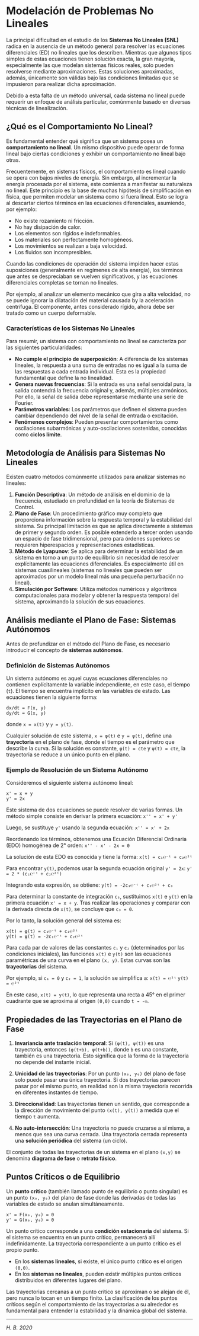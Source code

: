 # Modelación de Problemas No Lineales

La principal dificultad en el estudio de los **Sistemas No Lineales (SNL)** radica en la ausencia de un método general para resolver las ecuaciones diferenciales (ED) no lineales que los describen. Mientras que algunos tipos simples de estas ecuaciones tienen solución exacta, la gran mayoría, especialmente las que modelan sistemas físicos reales, solo pueden resolverse mediante aproximaciones. Estas soluciones aproximadas, además, únicamente son válidas bajo las condiciones limitadas que se impusieron para realizar dicha aproximación.

Debido a esta falta de un método universal, cada sistema no lineal puede requerir un enfoque de análisis particular, comúnmente basado en diversas técnicas de linealización.

## ¿Qué es el Comportamiento No Lineal?

Es fundamental entender qué significa que un sistema posea un **comportamiento no lineal**. Un mismo dispositivo puede operar de forma lineal bajo ciertas condiciones y exhibir un comportamiento no lineal bajo otras.

Frecuentemente, en sistemas físicos, el comportamiento es lineal cuando se opera con bajos niveles de energía. Sin embargo, al incrementar la energía procesada por el sistema, este comienza a manifestar su naturaleza no lineal. Este principio es la base de muchas hipótesis de simplificación en física, que permiten modelar un sistema como si fuera lineal. Esto se logra al descartar ciertos términos en las ecuaciones diferenciales, asumiendo, por ejemplo:
*   No existe rozamiento ni fricción.
*   No hay disipación de calor.
*   Los elementos son rígidos e indeformables.
*   Los materiales son perfectamente homogéneos.
*   Los movimientos se realizan a baja velocidad.
*   Los fluidos son incompresibles.

Cuando las condiciones de operación del sistema impiden hacer estas suposiciones (generalmente en regímenes de alta energía), los términos que antes se despreciaban se vuelven significativos, y las ecuaciones diferenciales completas se tornan no lineales.

Por ejemplo, al analizar un elemento mecánico que gira a alta velocidad, no se puede ignorar la dilatación del material causada by la aceleración centrífuga. El componente, antes considerado rígido, ahora debe ser tratado como un cuerpo deformable.

### Características de los Sistemas No Lineales

Para resumir, un sistema con comportamiento no lineal se caracteriza por las siguientes particularidades:

*   **No cumple el principio de superposición**: A diferencia de los sistemas lineales, la respuesta a una suma de entradas no es igual a la suma de las respuestas a cada entrada individual. Esta es la propiedad fundamental que define la no linealidad.
*   **Genera nuevas frecuencias**: Si la entrada es una señal senoidal pura, la salida contendrá la frecuencia original y, además, múltiples armónicos. Por ello, la señal de salida debe representarse mediante una serie de Fourier.
*   **Parámetros variables**: Los parámetros que definen el sistema pueden cambiar dependiendo del nivel de la señal de entrada o excitación.
*   **Fenómenos complejos**: Pueden presentar comportamientos como oscilaciones subarmónicas y auto-oscilaciones sostenidas, conocidas como **ciclos límite**.

## Metodología de Análisis para Sistemas No Lineales

Existen cuatro métodos comúnmente utilizados para analizar sistemas no lineales:

1.  **Función Descriptiva**: Un método de análisis en el dominio de la frecuencia, estudiado en profundidad en la teoría de Sistemas de Control.
2.  **Plano de Fase**: Un procedimiento gráfico muy completo que proporciona información sobre la respuesta temporal y la estabilidad del sistema. Su principal limitación es que se aplica directamente a sistemas de primer y segundo orden. Es posible extenderlo a tercer orden usando un espacio de fase tridimensional, pero para órdenes superiores se requieren hiperespacios y representaciones estadísticas.
3.  **Método de Lyapunov**: Se aplica para determinar la estabilidad de un sistema en torno a un punto de equilibrio sin necesidad de resolver explícitamente las ecuaciones diferenciales. Es especialmente útil en sistemas cuasilineales (sistemas no lineales que pueden ser aproximados por un modelo lineal más una pequeña perturbación no lineal).
4.  **Simulación por Software**: Utiliza métodos numéricos y algoritmos computacionales para modelar y obtener la respuesta temporal del sistema, aproximando la solución de sus ecuaciones.

## Análisis mediante el Plano de Fase: Sistemas Autónomos

Antes de profundizar en el método del Plano de Fase, es necesario introducir el concepto de **sistemas autónomos**.

### Definición de Sistemas Autónomos

Un sistema autónomo es aquel cuyas ecuaciones diferenciales no contienen explícitamente la variable independiente, en este caso, el tiempo (`t`). El tiempo se encuentra implícito en las variables de estado. Las ecuaciones tienen la siguiente forma:

```
dx/dt = F(x, y)
dy/dt = G(x, y)
```
donde `x = x(t)` y `y = y(t)`.

Cualquier solución de este sistema, `x = φ(t)` e `y = ψ(t)`, define una **trayectoria** en el plano de fase, donde el tiempo es el parámetro que describe la curva. Si la solución es constante, `φ(t) = cte` y `ψ(t) = cte`, la trayectoria se reduce a un único punto en el plano.

### Ejemplo de Resolución de un Sistema Autónomo

Consideremos el siguiente sistema autónomo lineal:

```
x' = x + y
y' = 2x
```
Este sistema de dos ecuaciones se puede resolver de varias formas. Un método simple consiste en derivar la primera ecuación:
`x'' = x' + y'`

Luego, se sustituye `y'` usando la segunda ecuación:
`x'' = x' + 2x`

Reordenando los términos, obtenemos una Ecuación Diferencial Ordinaria (EDO) homogénea de 2° orden:
`x'' - x' - 2x = 0`

La solución de esta EDO es conocida y tiene la forma:
`x(t) = c₁℮⁻ᵗ + c₂℮²ᵗ`

Para encontrar `y(t)`, podemos usar la segunda ecuación original `y' = 2x`:
`y' = 2 * (c₁℮⁻ᵗ + c₂℮²ᵗ)`

Integrando esta expresión, se obtiene:
`y(t) = -2c₁℮⁻ᵗ + c₂℮²ᵗ + c₃`

Para determinar la constante de integración `c₃`, sustituimos `x(t)` e `y(t)` en la primera ecuación `x' = x + y`. Tras realizar las operaciones y comparar con la derivada directa de `x(t)`, se concluye que `c₃ = 0`.

Por lo tanto, la solución general del sistema es:

```
x(t) = φ(t) = c₁℮⁻ᵗ + c₂℮²ᵗ
y(t) = ψ(t) = -2c₁℮⁻ᵗ + c₂℮²ᵗ
```

Para cada par de valores de las constantes `c₁` y `c₂` (determinados por las condiciones iniciales), las funciones `x(t)` e `y(t)` son las ecuaciones paramétricas de una curva en el plano `(x, y)`. Estas curvas son las **trayectorias** del sistema.

Por ejemplo, si `c₁ = 0` y `c₂ = 1`, la solución se simplifica a:
`x(t) = ℮²ᵗ`
`y(t) = ℮²ᵗ`

En este caso, `x(t) = y(t)`, lo que representa una recta a 45° en el primer cuadrante que se aproxima al origen `(0,0)` cuando `t → -∞`.

## Propiedades de las Trayectorias en el Plano de Fase

1.  **Invariancia ante traslación temporal**: Si `(φ(t), ψ(t))` es una trayectoria, entonces `(φ(t+b), ψ(t+b))`, donde `b` es una constante, también es una trayectoria. Esto significa que la forma de la trayectoria no depende del instante inicial.

2.  **Unicidad de las trayectorias**: Por un punto `(x₀, y₀)` del plano de fase solo puede pasar una única trayectoria. Si dos trayectorias parecen pasar por el mismo punto, en realidad son la misma trayectoria recorrida en diferentes instantes de tiempo.

3.  **Direccionalidad**: Las trayectorias tienen un sentido, que corresponde a la dirección de movimiento del punto `(x(t), y(t))` a medida que el tiempo `t` aumenta.

4.  **No auto-intersección**: Una trayectoria no puede cruzarse a sí misma, a menos que sea una curva cerrada. Una trayectoria cerrada representa una **solución periódica** del sistema (un ciclo).

El conjunto de todas las trayectorias de un sistema en el plano `(x,y)` se denomina **diagrama de fase** o **retrato fásico**.

## Puntos Críticos o de Equilibrio

Un **punto crítico** (también llamado punto de equilibrio o punto singular) es un punto `(x₀, y₀)` del plano de fase donde las derivadas de todas las variables de estado se anulan simultáneamente.

```
x' = F(x₀, y₀) = 0
y' = G(x₀, y₀) = 0
```
Un punto crítico corresponde a una **condición estacionaria** del sistema. Si el sistema se encuentra en un punto crítico, permanecerá allí indefinidamente. La trayectoria correspondiente a un punto crítico es el propio punto.

*   En los **sistemas lineales**, si existe, el único punto crítico es el origen `(0,0)`.
*   En los **sistemas no lineales**, pueden existir múltiples puntos críticos distribuidos en diferentes lugares del plano.

Las trayectorias cercanas a un punto crítico se aproximan o se alejan de él, pero nunca lo tocan en un tiempo finito. La clasificación de los puntos críticos según el comportamiento de las trayectorias a su alrededor es fundamental para entender la estabilidad y la dinámica global del sistema.

***
*H. B. 2020*